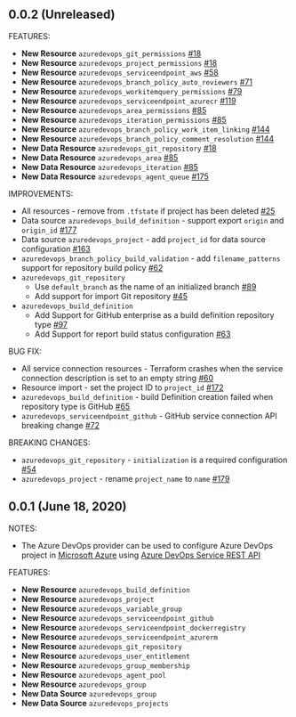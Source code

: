 ## 0.0.2 (Unreleased)

FEATURES:
* **New Resource** `azuredevops_git_permissions` [#18](https://github.com/microsoft/terraform-provider-azuredevops/issues/18)
* **New Resource** `azuredevops_project_permissions` [#18](https://github.com/microsoft/terraform-provider-azuredevops/issues/18)
* **New Resource** `azuredevops_serviceendpoint_aws` [#58](https://github.com/microsoft/terraform-provider-azuredevops/issues/58)
* **New Resource** `azuredevops_branch_policy_auto_reviewers` [#71](https://github.com/microsoft/terraform-provider-azuredevops/issues/71)
* **New Resource** `azuredevops_workitemquery_permissions` [#79](https://github.com/microsoft/terraform-provider-azuredevops/issues/79)
* **New Resource** `azuredevops_serviceendpoint_azurecr` [#119](https://github.com/microsoft/terraform-provider-azuredevops/issues/119/)
* **New Resource** `azuredevops_area_permissions` [#85](https://github.com/microsoft/terraform-provider-azuredevops/issues/85)
* **New Resource** `azuredevops_iteration_permissions` [#85](https://github.com/microsoft/terraform-provider-azuredevops/issues/85)
* **New Resource** `azuredevops_branch_policy_work_item_linking` [#144](https://github.com/microsoft/terraform-provider-azuredevops/issues/144)
* **New Resource** `azuredevops_branch_policy_comment_resolution` [#144](https://github.com/microsoft/terraform-provider-azuredevops/issues/144)
* **New Data Resource** `azuredevops_git_repository` [#18](https://github.com/microsoft/terraform-provider-azuredevops/issues/18)
* **New Data Resource** `azuredevops_area` [#85](https://github.com/microsoft/terraform-provider-azuredevops/issues/85)
* **New Data Resource** `azuredevops_iteration` [#85](https://github.com/microsoft/terraform-provider-azuredevops/issues/85)
* **New Data Resource** `azuredevops_agent_queue` [#175](https://github.com/microsoft/terraform-provider-azuredevops/issues/175)

IMPROVEMENTS:
* All resources - remove from `.tfstate` if project has been deleted [#25](https://github.com/microsoft/terraform-provider-azuredevops/issues/25)
* Data source `azuredevops_build_definition` - support export `origin` and `origin_id` [#177](https://github.com/microsoft/terraform-provider-azuredevops/issues/177)
* Data source `azuredevops_project` - add `project_id` for data source configuration [#163](https://github.com/microsoft/terraform-provider-azuredevops/issues/163)
* `azuredevops_branch_policy_build_validation`  - add `filename_patterns` support for repository build policy [#62](https://github.com/microsoft/terraform-provider-azuredevops/issues/62)
* `azuredevops_git_repository`
    - Use `default_branch` as the name of an initialized branch [#89](https://github.com/microsoft/terraform-provider-azuredevops/issues/89)
    - Add support for import Git repository [#45](https://github.com/microsoft/terraform-provider-azuredevops/issues/45)
* `azuredevops_build_definition`
    - Add Support for GitHub enterprise as a build definition repository type [#97](https://github.com/microsoft/terraform-provider-azuredevops/issues/97)
    - Add Support for report build status configuration [#63](https://github.com/microsoft/terraform-provider-azuredevops/issues/63)

BUG FIX:
* All service connection resources - Terraform crashes when the service connection description is set to an empty string [#60](https://github.com/microsoft/terraform-provider-azuredevops/issues/60)
* Resource import - set the project ID to `project_id` [#172](https://github.com/microsoft/terraform-provider-azuredevops/issues/172)
* `azuredevops_build_definition` - build Definition creation failed when repository type is GitHub [#65](https://github.com/microsoft/terraform-provider-azuredevops/issues/65)
* `azuredevops_serviceendpoint_github` - GitHub service connection API breaking change [#72](https://github.com/microsoft/terraform-provider-azuredevops/issues/72)

BREAKING CHANGES:
* `azuredevops_git_repository` - `initialization` is a required configuration [#54](https://github.com/microsoft/terraform-provider-azuredevops/issues/54)
* `azuredevops_project` - rename `project_name` to `name` [#179](https://github.com/microsoft/terraform-provider-azuredevops/issues/179)

## 0.0.1 (June 18, 2020)

NOTES:
* The Azure DevOps provider can be used to configure Azure DevOps project in [Microsoft Azure](https://azure.microsoft.com/en-us/) using [Azure DevOps Service REST API](https://docs.microsoft.com/en-us/rest/api/azure/devops/?view=azure-devops-rest-5.1)
    
FEATURES:
* **New Resource** `azuredevops_build_definition`                               
* **New Resource** `azuredevops_project`                                                 
* **New Resource** `azuredevops_variable_group`
* **New Resource** `azuredevops_serviceendpoint_github`
* **New Resource** `azuredevops_serviceendpoint_dockerregistry`
* **New Resource** `azuredevops_serviceendpoint_azurerm`
* **New Resource** `azuredevops_git_repository`
* **New Resource** `azuredevops_user_entitlement`
* **New Resource** `azuredevops_group_membership`
* **New Resource** `azuredevops_agent_pool`
* **New Resource** `azuredevops_group`
* **New Data Source** `azuredevops_group`
* **New Data Source** `azuredevops_projects`
